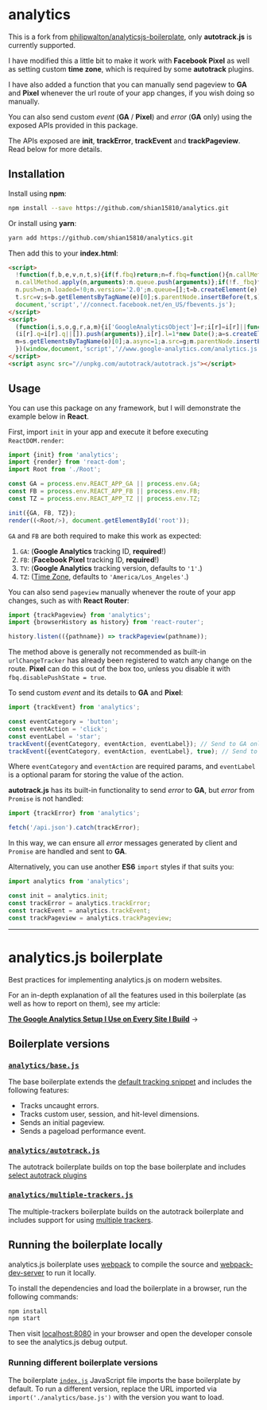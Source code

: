 # analytics

This is a fork from [philipwalton/analyticsjs-boilerplate](https://github.com/philipwalton/analyticsjs-boilerplate), only **autotrack.js** is currently supported.

I have modified this a little bit to make it work with **Facebook Pixel** as well as setting custom **time zone**, which is required by some **autotrack** plugins.

I have also added a function that you can manually send pageview to **GA** and **Pixel** whenever the url route of your app changes, if you wish doing so manually.

You can also send custom *event* (**GA** / **Pixel**) and *error* (**GA** only) using the exposed APIs provided in this package.

The APIs exposed are **init**, **trackError**, **trackEvent** and **trackPageview**. Read below for more details.

## Installation

Install using **npm**:

```sh
npm install --save https://github.com/shian15810/analytics.git
```

Or install using **yarn**:

```sh
yarn add https://github.com/shian15810/analytics.git
```

Then add this to your **index.html**:

```html
<script>
  !function(f,b,e,v,n,t,s){if(f.fbq)return;n=f.fbq=function(){n.callMethod?
  n.callMethod.apply(n,arguments):n.queue.push(arguments)};if(!f._fbq)f._fbq=n;
  n.push=n;n.loaded=!0;n.version='2.0';n.queue=[];t=b.createElement(e);t.async=!0;
  t.src=v;s=b.getElementsByTagName(e)[0];s.parentNode.insertBefore(t,s)}(window,
  document,'script','//connect.facebook.net/en_US/fbevents.js');
</script>
<script>
  (function(i,s,o,g,r,a,m){i['GoogleAnalyticsObject']=r;i[r]=i[r]||function(){
  (i[r].q=i[r].q||[]).push(arguments)},i[r].l=1*new Date();a=s.createElement(o),
  m=s.getElementsByTagName(o)[0];a.async=1;a.src=g;m.parentNode.insertBefore(a,m)
  })(window,document,'script','//www.google-analytics.com/analytics.js','ga');
</script>
<script async src="//unpkg.com/autotrack/autotrack.js"></script>
```

## Usage

You can use this package on any framework, but I will demonstrate the example below in **React**.

First, import `init` in your app and execute it before executing `ReactDOM.render`:

```js
import {init} from 'analytics';
import {render} from 'react-dom';
import Root from './Root';

const GA = process.env.REACT_APP_GA || process.env.GA;
const FB = process.env.REACT_APP_FB || process.env.FB;
const TZ = process.env.REACT_APP_TZ || process.env.TZ;

init({GA, FB, TZ});
render((<Root/>), document.getElementById('root'));
```

`GA` and `FB` are both required to make this work as expected:

1. `GA`: (**Google Analytics** tracking ID, **required**!)
2. `FB`: (**Facebook Pixel** tracking ID, **required**!)
3. `TV`: (**Google Analytics** tracking version, defaults to `'1'`.)
4. `TZ`: ([Time Zone](https://en.wikipedia.org/wiki/List_of_tz_database_time_zones), defaults to `'America/Los_Angeles'`.)

You can also send `pageview` manually whenever the route of your app changes, such as with **React Router**:

```js
import {trackPageview} from 'analytics';
import {browserHistory as history} from 'react-router';

history.listen(({pathname}) => trackPageview(pathname));
```

The method above is generally not recommended as built-in `urlChangeTracker` has already been registered to watch any change on the route. **Pixel** can do this out of the box too, unless you disable it with `fbq.disablePushState = true`.

To send custom *event* and its details to **GA** and **Pixel**:

```js
import {trackEvent} from 'analytics';

const eventCategory = 'button';
const eventAction = 'click';
const eventLabel = 'star';
trackEvent({eventCategory, eventAction, eventLabel}); // Send to GA only.
trackEvent({eventCategory, eventAction, eventLabel}, true); // Send to GA and Pixel.
```

Where `eventCategory` and `eventAction` are required params, and `eventLabel` is a optional param for storing the value of the action.

**autotrack.js** has its built-in functionality to send *error* to **GA**, but *error* from `Promise` is not handled:

```js
import {trackError} from 'analytics';

fetch('/api.json').catch(trackError);
```

In this way, we can ensure all *error* messages generated by client and `Promise` are handled and sent to **GA**.

Alternatively, you can use another **ES6** `import` styles if that suits you:

```js
import analytics from 'analytics';

const init = analytics.init;
const trackError = analytics.trackError;
const trackEvent = analytics.trackEvent;
const trackPageview = analytics.trackPageview;
```

---

# analytics.js boilerplate

Best practices for implementing analytics.js on modern websites.

For an in-depth explanation of all the features used in this boilerplate (as well as how to report on them), see my article:

[**The Google Analytics Setup I Use on Every Site I Build**](https://philipwalton.com/articles/the-google-analytics-setup-i-use-on-every-site-i-build/) &#8594;

## Boilerplate versions

### [`analytics/base.js`](/src/analytics/base.js)

The base boilerplate extends the [default tracking snippet](https://developers.google.com/analytics/devguides/collection/analyticsjs/#alternative_async_tracking_snippet) and includes the following features:

- Tracks uncaught errors.
- Tracks custom user, session, and hit-level dimensions.
- Sends an initial pageview.
- Sends a pageload performance event.

### [`analytics/autotrack.js`](/src/analytics/autotrack.js)

The autotrack boilerplate builds on top the base boilerplate and includes [select autotrack plugins](https://philipwalton.com/articles/the-google-analytics-setup-i-use-on-every-site-i-build/#using-autotrack-plugins)

### [`analytics/multiple-trackers.js`](/src/analytics/multiple-trackers.js)

The multiple-trackers boilerplate builds on the autotrack boilerplate and includes support for using [multiple trackers](https://philipwalton.com/articles/the-google-analytics-setup-i-use-on-every-site-i-build/#testing-your-implementation).

## Running the boilerplate locally

analytics.js boilerplate uses [webpack](https://webpack.js.org/) to compile the source and [webpack-dev-server](https://github.com/webpack/webpack-dev-server) to run it locally.

To install the dependencies and load the boilerplate in a browser, run the following commands:

```sh
npm install
npm start
```

Then visit [localhost:8080](http://localhost:8080) in your browser and open the developer console to see the analytics.js debug output.

### Running different boilerplate versions

The boilerplate [`index.js`](/src/index.js#L7) JavaScript file imports the base boilerplate by default. To run a different version, replace the URL imported via `import('./analytics/base.js')` with the version you want to load.
